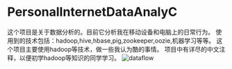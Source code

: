# PersonalInternetDataAnalyC
这个项目是关于数据分析的。目前它分析我在移动设备和电脑上的日常行为。
使用到的技术包括：hadoop,hive,hbase,pig,zookeeper,oozie,机器学习等等。
这个项目主要使用hadoop等技术，做一些我认为酷的事情。
项目中有详尽的中文注释，以便初学hadoop等知识的同学学习。
![dataflow](https://cloud.githubusercontent.com/assets/4133636/7200261/d5f7b114-e52d-11e4-81f1-2d0c6edd8765.png)
